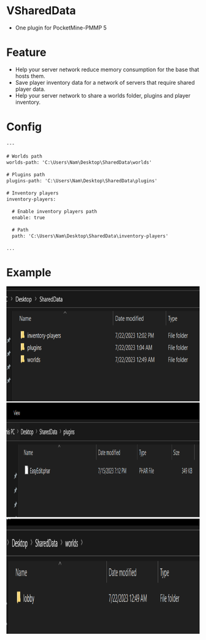 # VSharedData
- One plugin for PocketMine-PMMP 5

# Feature
- Help your server network reduce memory consumption for the base that hosts them.
- Save player inventory data for a network of servers that require shared player data.
- Help your server network to share a worlds folder, plugins and player inventory.

# Config
```
---

# Worlds path
worlds-path: 'C:\Users\Nam\Desktop\SharedData\worlds'

# Plugins path
plugins-path: 'C:\Users\Nam\Desktop\SharedData\plugins'

# Inventory players
inventory-players:

  # Enable inventory players path
  enable: true

  # Path
  path: 'C:\Users\Nam\Desktop\SharedData\inventory-players'

...
```

# Example
<img src="https://github.com/VennDev/VSharedData/blob/main/images/1.png" alt="VMiningSack" height="300" width="700" />
<img src="https://github.com/VennDev/VSharedData/blob/main/images/2.png" alt="VMiningSack" height="300" width="700" />
<img src="https://github.com/VennDev/VSharedData/blob/main/images/3.png" alt="VMiningSack" height="300" width="700" />
